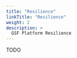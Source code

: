```yaml
---
title: "Resilience"
linkTitle: "Resilience"
weight: 2
description: >
  GSF Platform Resilience
---
```


TODO
